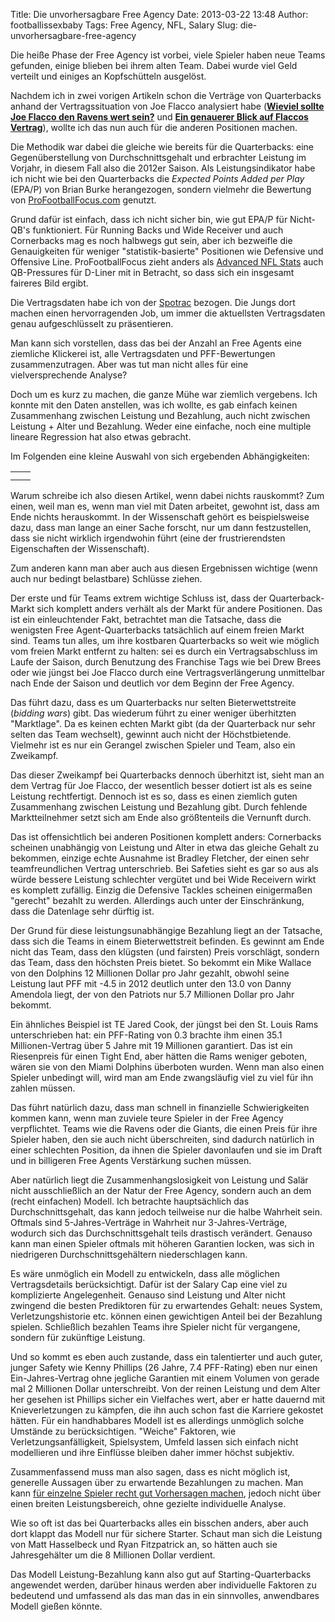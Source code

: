 Title: Die unvorhersagbare Free Agency
Date: 2013-03-22 13:48
Author: footballissexbaby
Tags: Free Agency, NFL, Salary
Slug: die-unvorhersagbare-free-agency


Die heiße Phase der Free Agency ist vorbei, viele Spieler haben neue
Teams gefunden, einige blieben bei ihrem alten Team. Dabei wurde viel
Geld verteilt und einiges an Kopfschütteln ausgelöst.

Nachdem ich in zwei vorigen Artikeln schon die Verträge von Quarterbacks
anhand der Vertragssituation von Joe Flacco analysiert habe ([**Wieviel
sollte Joe Flacco den Ravens wert sein?**][] und [**Ein genauerer Blick
auf Flaccos Vertrag**][]), wollte ich das nun auch für die anderen
Positionen machen.

Die Methodik war dabei die gleiche wie bereits für die Quarterbacks:
eine Gegenüberstellung von Durchschnittsgehalt und erbrachter Leistung
im Vorjahr, in diesem Fall also die 2012er Saison. Als
Leistungsindikator habe ich nicht wie bei den Quarterbacks die *Expected
Points Added per Play* (EPA/P) von Brian Burke herangezogen, sondern
vielmehr die Bewertung von [ProFootballFocus.com][] genutzt.

Grund dafür ist einfach, dass ich nicht sicher bin, wie gut EPA/P für
Nicht-QB's funktioniert. Für Running Backs und Wide Receiver und auch
Cornerbacks mag es noch halbwegs gut sein, aber ich bezweifle die
Genauigkeiten für weniger "statistik-basierte" Positionen wie Defensive
und Offensive Line. ProFootballFocus zieht anders als [Advanced NFL
Stats][] auch QB-Pressures für D-Liner mit in Betracht, so dass sich ein
insgesamt faireres Bild ergibt.

Die Vertragsdaten habe ich von der [Spotrac][] bezogen. Die Jungs dort
machen einen hervorragenden Job, um immer die aktuellsten Vertragsdaten
genau aufgeschlüsselt zu präsentieren.

Man kann sich vorstellen, dass das bei der Anzahl an Free Agents eine
ziemliche Klickerei ist, alle Vertragsdaten und PFF-Bewertungen
zusammenzutragen. Aber was tut man nicht alles für eine
vielversprechende Analyse?

Doch um es kurz zu machen, die ganze Mühe war ziemlich vergebens. Ich
konnte mit den Daten anstellen, was ich wollte, es gab einfach keinen
Zusammenhang zwischen Leistung und Bezahlung, auch nicht zwischen
Leistung + Alter und Bezahlung. Weder eine einfache, noch eine multiple
lineare Regression hat also etwas gebracht.

Im Folgenden eine kleine Auswahl von sich ergebenden Abhängigkeiten:

<table>
  <tbody>
    <tr>
      <td><a href="|filename|/images/cb.png"><img src="|filename|/images/cb-300x218.png" alt=""></a></td>
      <td><a href="|filename|/images/wr.png"><img src="|filename|/images/wr-300x218.png" alt=""></a></td>
    </tr>
    <tr>
      <td><a href="|filename|/images/s.png"><img src="|filename|/images/s-300x218.png" alt=""></a></td>
      <td><a href="|filename|/images/dt.png"><img src="|filename|/images/dt-300x218.png" alt=""></a></td>
    </tr>
  </tbody>
</table>

Warum schreibe ich also diesen Artikel, wenn dabei nichts rauskommt? Zum
einen, weil man es, wenn man viel mit Daten arbeitet, gewohnt ist, dass
am Ende nichts herauskommt. In der Wissenschaft gehört es beispielsweise
dazu, dass man lange an einer Sache forscht, nur um dann festzustellen,
dass sie nicht wirklich irgendwohin führt (eine der frustrierendsten
Eigenschaften der Wissenschaft).

Zum anderen kann man aber auch aus diesen Ergebnissen wichtige (wenn
auch nur bedingt belastbare) Schlüsse ziehen.

Der erste und für Teams extrem wichtige Schluss ist, dass der
Quarterback-Markt sich komplett anders verhält als der Markt für andere
Positionen. Das ist ein einleuchtender Fakt, betrachtet man die
Tatsache, dass die wenigsten Free Agent-Quarterbacks tatsächlich auf
einem freien Markt sind. Teams tun alles, um ihre kostbaren Quarterbacks
so weit wie möglich vom freien Markt entfernt zu halten: sei es durch
ein Vertragsabschluss im Laufe der Saison, durch Benutzung des Franchise
Tags wie bei Drew Brees oder wie jüngst bei Joe Flacco durch eine
Vertragsverlängerung unmittelbar nach Ende der Saison und deutlich vor
dem Beginn der Free Agency.

Das führt dazu, dass es um Quarterbacks nur selten Bieterwettstreite
(*bidding wars*) gibt. Das wiederum führt zu einer weniger überhitzten
"Marktlage". Da es keinen echten Markt gibt (da der Quarterback nur sehr
selten das Team wechselt), gewinnt auch nicht der Höchstbietende.
Vielmehr ist es nur ein Gerangel zwischen Spieler und Team, also ein
Zweikampf.

Das dieser Zweikampf bei Quarterbacks dennoch überhitzt ist, sieht man
an dem Vertrag für Joe Flacco, der wesentlich besser dotiert ist als es
seine Leistung rechtfertigt. Dennoch ist es so, dass es einen ziemlich
guten Zusammenhang zwischen Leistung und Bezahlung gibt. Durch fehlende
Marktteilnehmer setzt sich am Ende also größtenteils die Vernunft durch.

Das ist offensichtlich bei anderen Positionen komplett anders:
Cornerbacks scheinen unabhängig von Leistung und Alter in etwa das
gleiche Gehalt zu bekommen, einzige echte Ausnahme ist Bradley Fletcher,
der einen sehr teamfreundlichen Vertrag unterschrieb. Bei Safeties sieht
es gar so aus als würde bessere Leistung schlechter vergütet und bei
Wide Receivern wirkt es komplett zufällig. Einzig die Defensive Tackles
scheinen einigermaßen "gerecht" bezahlt zu werden. Allerdings auch unter
der Einschränkung, dass die Datenlage sehr dürftig ist.

Der Grund für diese leistungsunabhängige Bezahlung liegt an der
Tatsache, dass sich die Teams in einem Bieterwettstreit befinden. Es
gewinnt am Ende nicht das Team, dass den klügsten (und fairsten) Preis
vorschlägt, sondern das Team, dass den höchsten Preis bietet. So bekommt
ein Mike Wallace von den Dolphins 12 Millionen Dollar pro Jahr gezahlt,
obwohl seine Leistung laut PFF mit -4.5 in 2012 deutlich unter den 13.0
von Danny Amendola liegt, der von den Patriots nur 5.7 Millionen Dollar
pro Jahr bekommt.

Ein ähnliches Beispiel ist TE Jared Cook, der jüngst bei den St. Louis
Rams unterschrieben hat: ein PFF-Rating von 0.3 brachte ihm einen 35.1
Millionen-Vertrag über 5 Jahre mit 19 Millionen garantiert. Das ist ein
Riesenpreis für einen Tight End, aber hätten die Rams weniger geboten,
wären sie von den Miami Dolphins überboten wurden. Wenn man also einen
Spieler unbedingt will, wird man am Ende zwangsläufig viel zu viel für
ihn zahlen müssen.

Das führt natürlich dazu, dass man schnell in finanzielle
Schwierigkeiten kommen kann, wenn man zuviele teure Spieler in der Free
Agency verpflichtet. Teams wie die Ravens oder die Giants, die einen
Preis für ihre Spieler haben, den sie auch nicht überschreiten, sind
dadurch natürlich in einer schlechten Position, da ihnen die Spieler
davonlaufen und sie im Draft und in billigeren Free Agents Verstärkung
suchen müssen.

Aber natürlich liegt die Zusammenhangslosigkeit von Leistung und Salär
nicht ausschließlich an der Natur der Free Agency, sondern auch an dem
(recht einfachen) Modell. Ich betrachte hauptsächlich das
Durchschnittsgehalt, das kann jedoch teilweise nur die halbe Wahrheit
sein. Oftmals sind 5-Jahres-Verträge in Wahrheit nur 3-Jahres-Verträge,
wodurch sich das Durchschnittsgehalt teils drastisch verändert. Genauso
kann man einen Spieler oftmals mit höheren Garantien locken, was sich in
niedrigeren Durchschnittsgehältern niederschlagen kann.

Es wäre unmöglich ein Modell zu entwickeln, dass alle möglichen
Vertragsdetails berücksichtigt. Dafür ist der Salary Cap eine viel zu
komplizierte Angelegenheit. Genauso sind Leistung und Alter nicht
zwingend die besten Prediktoren für zu erwartendes Gehalt: neues System,
Verletzungshistorie etc. können einen gewichtigen Anteil bei der
Bezahlung spielen. Schließlich bezahlen Teams ihre Spieler nicht für
vergangene, sondern für zukünftige Leistung.

Und so kommt es eben auch zustande, dass ein talentierter und auch
guter, junger Safety wie Kenny Phillips (26 Jahre, 7.4 PFF-Rating) eben
nur einen Ein-Jahres-Vertrag ohne jegliche Garantien mit einem Volumen
von gerade mal 2 Millionen Dollar unterschreibt. Von der reinen Leistung
und dem Alter her gesehen ist Phillips sicher ein Vielfaches wert, aber
er hatte dauernd mit Knieverletzungen zu kämpfen, die ihn auch schon
fast die Karriere gekostet hätten. Für ein handhabbares Modell ist es
allerdings unmöglich solche Umstände zu berücksichtigen. "Weiche"
Faktoren, wie Verletzungsanfälligkeit, Spielsystem, Umfeld lassen sich
einfach nicht modellieren und ihre Einflüsse bleiben daher immer höchst
subjektiv.

Zusammenfassend muss man also sagen, dass es nicht möglich ist,
generelle Aussagen über zu erwartende Bezahlungen zu machen. Man kann
[für einzelne Spieler recht gut Vorhersagen machen][], jedoch nicht über
einen breiten Leistungsbereich, ohne gezielte individuelle Analyse.

Wie so oft ist das bei Quarterbacks alles ein bisschen anders, aber auch
dort klappt das Modell nur für sichere Starter. Schaut man sich die
Leistung von Matt Hasselbeck und Ryan Fitzpatrick an, so hätten auch sie
Jahresgehälter um die 8 Millionen Dollar verdient.

Das Modell Leistung-Bezahlung kann also gut auf Starting-Quarterbacks
angewendet werden, darüber hinaus werden aber individuelle Faktoren zu
bedeutend und umfassend als das man das in ein sinnvolles, anwendbares
Modell gießen könnte.

  [**Wieviel sollte Joe Flacco den Ravens wert sein?**]:|filename|wieviel-sollte-joe-flacco-den-ravens-wert-sein.md
  [**Ein genauerer Blick auf Flaccos Vertrag**]: |filename|ein-genauerer-blick-auf-flaccos-vertrag.md
  [ProFootballFocus.com]: https://www.profootballfocus.com
  [Advanced NFL Stats]: http://www.advancednflstats.com
  [Spotrac]: http://www.spotrac.com
  [für einzelne Spieler recht gut Vorhersagen machen]: http://www.spotrac.com/premium/research/nfl/contract-prediction-mike-wallace-v2.0-290/

